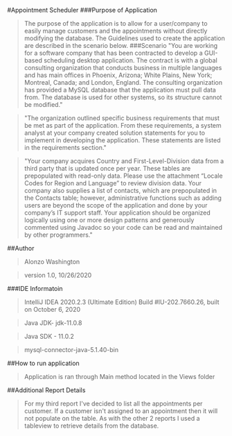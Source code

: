 #Appointment Scheduler
###Purpose of Application
>The purpose of the application is to allow for a user/company to easily manage customers and the appointments without directly modifying the database.
>The Guidelines used to create the application are described in the scenario below.
###Scenario
>"You are working for a software company that has been contracted to develop a GUI-based scheduling desktop application. The contract is with a global consulting organization that conducts business in multiple languages and has main offices in Phoenix, Arizona; White Plains, New York; Montreal, Canada; and London, England. The consulting organization has provided a MySQL database that the application must pull data from. The database is used for other systems, so its structure cannot be modified."

>"The organization outlined specific business requirements that must be met as part of the application. From these requirements, a system analyst at your company created solution statements for you to implement in developing the application. These statements are listed in the requirements section."
 
>"Your company acquires Country and First-Level-Division data from a third party that is updated once per year. These tables are prepopulated with read-only data. Please use the attachment “Locale Codes for Region and Language” to review division data. Your company also supplies a list of contacts, which are prepopulated in the Contacts table; however, administrative functions such as adding users are beyond the scope of the application and done by your company’s IT support staff. Your application should be organized logically using one or more design patterns and generously commented using Javadoc so your code can be read and maintained by other programmers."
  




##Author
>Alonzo Washington



> version 1.0,  10/26/2020



###IDE Informatoin
>IntelliJ IDEA 2020.2.3 (Ultimate Edition)
 Build #IU-202.7660.26, built on October 6, 2020

>Java JDK- jdk-11.0.8

>Java SDK - 11.0.2

>mysql-connector-java-5.1.40-bin

##How to run application
>Application is ran through Main method located in the Views folder
>
>

##Additional Report Details
>For my third report I've decided to list all the appointments per customer. 
>If a customer isn't assigned to an appointment then it will not populate on the table.
>As with the other 2 reports I used a tableview to retrieve details from the database.
>


